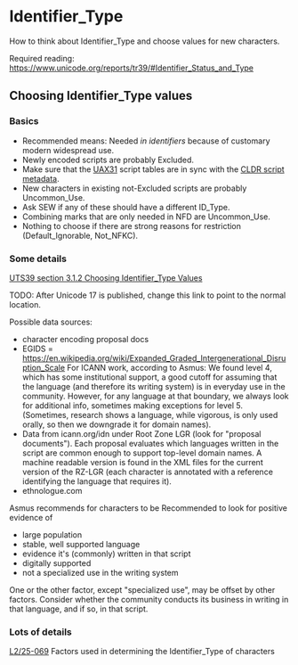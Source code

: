 # Identifier_Type

How to think about Identifier_Type and choose values for new characters.

Required reading: https://www.unicode.org/reports/tr39/#Identifier_Status_and_Type

## Choosing Identifier_Type values

### Basics

- Recommended means: Needed *in identifiers* because of customary modern widespread use.
- Newly encoded scripts are probably Excluded.
- Make sure that the
  [UAX31](https://www.unicode.org/reports/tr31/)
  script tables are in sync with the
  [CLDR script metadata](https://cldr.unicode.org/development/updating-codes/updating-script-metadata).
- New characters in existing not-Excluded scripts are probably Uncommon_Use.
- Ask SEW if any of these should have a different ID_Type.
- Combining marks that are only needed in NFD are Uncommon_Use.
- Nothing to choose if there are strong reasons for restriction (Default_Ignorable, Not_NFKC).

### Some details

[UTS39 section 3.1.2 Choosing Identifier_Type Values](https://unicode-org.github.io/unicode-reports/tr39/tr39.html#Choosing_Type)

TODO: After Unicode 17 is published, change this link to point to the normal location.

Possible data sources:
- character encoding proposal docs
- EGIDS = https://en.wikipedia.org/wiki/Expanded_Graded_Intergenerational_Disruption_Scale
  For ICANN work, according to Asmus:
  We found level 4, which has some institutional support,
  a good cutoff for assuming that the language (and therefore its writing system)
  is in everyday use in the community.
  However, for any language at that boundary, we always look for additional info,
  sometimes making exceptions for level 5.
  (Sometimes, research shows a language, while vigorous, is only used orally,
  so then we downgrade it for domain names).
- Data from icann.org/idn under Root Zone LGR (look for "proposal documents").
  Each proposal evaluates which languages written in the script are common enough to
  support top-level domain names.
  A machine readable version is found in the XML files for the current version of the RZ-LGR
  (each character is annotated with a reference identifying the language that requires it).
- ethnologue.com

Asmus recommends for characters to be Recommended to look for positive evidence of
- large population
- stable, well supported language
- evidence it's (commonly) written in that script
- digitally supported
- not a specialized use in the writing system

One or the other factor, except "specialized use", may be offset by other factors.
Consider whether the community conducts its business in writing in that language,
and if so, in that script.

### Lots of details

[L2/25-069](https://www.unicode.org/L2/L2025/25069-determining-identifier-type.pdf)
Factors used in determining the Identifier_Type of characters

